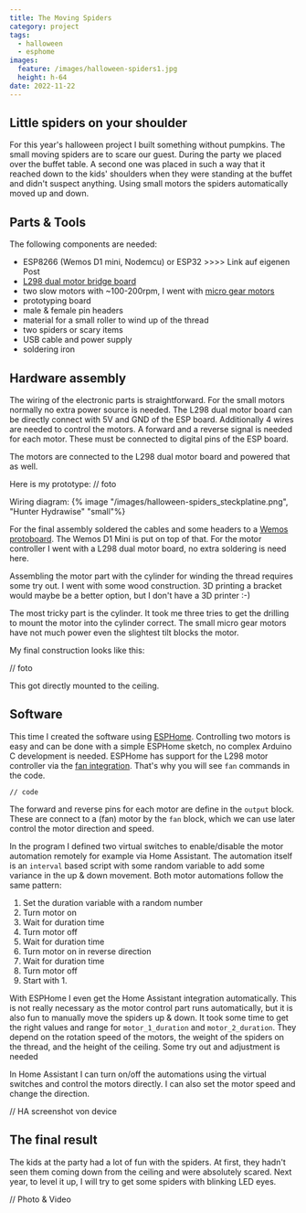 ```yaml
---
title: The Moving Spiders
category: project
tags:
  - halloween
  - esphome
images:
  feature: /images/halloween-spiders1.jpg
  height: h-64
date: 2022-11-22
---
```

## Little spiders on your shoulder

For this year's halloween project I built something without pumpkins. The small moving spiders are to scare our guest. During the party we placed over the buffet table. A second one was placed in such a way that it reached down to the kids' shoulders when they were standing at the buffet and didn't suspect anything. Using small motors the spiders automatically moved up and down.

## Parts & Tools

The following components are needed:

* ESP8266 (Wemos D1 mini, Nodemcu) or ESP32 >>>> Link auf eigenen Post
* [L298 dual motor bridge board](https://www.aliexpress.com/item/1005004428326464.html)
* two slow motors with ~100-200rpm, I went with [micro gear motors](https://www.aliexpress.com/item/32910513701.html)
* prototyping board
* male & female pin headers
* material for a small roller to wind up of the thread
* two spiders or scary items
* USB cable and power supply
* soldering iron

## Hardware assembly

The wiring of the electronic parts is straightforward. For the small motors normally no extra power source is needed. The L298 dual motor board can be directly connect with 5V and GND of the ESP board. Additionally 4 wires are needed to control the motors. A forward and a reverse signal is needed for each motor. These must be connected to digital pins of the ESP board.

The motors are connected to the L298 dual motor board and powered that as well.

Here is my prototype:
// foto

Wiring diagram:
{% image "/images/halloween-spiders_steckplatine.png", "Hunter Hydrawise" "small"%}

For the final assembly soldered the cables and some headers to a [Wemos protoboard](https://www.wemos.cc/en/latest/d1_mini_shield/protoboard.html). The Wemos D1 Mini is put on top of that. For the motor controller I went with a L298 dual motor board, no extra soldering is need here.

Assembling the motor part with the cylinder for winding the thread requires some try out. I went with some wood construction. 3D printing a bracket would maybe be a better option, but I don't have a 3D printer :-) 

The most tricky part is the cylinder. It took me three tries to get the drilling to mount the motor into the cylinder correct. The small micro gear motors have not much power even the slightest tilt blocks the motor.

My final construction looks like this:

// foto

This got directly mounted to the ceiling.

## Software

This time I created the software using [ESPHome](https://esphome.io/). Controlling two motors is easy and can be done with a simple ESPHome sketch, no complex Arduino C development is needed.
ESPHome has support for the L298 motor controller via the [fan integration](https://esphome.io/components/fan/hbridge.html). That's why you will see `fan` commands in the code.

```
// code
```

The forward and reverse pins for each motor are define in the `output` block. These are connect to a (fan) motor by the `fan` block, which we can use later control the motor direction and speed.

In the program I defined two virtual switches to enable/disable the motor automation remotely for example via Home Assistant. The automation itself is an `interval` based script with some random variable to add some variance in the up & down movement. Both motor automations follow the same pattern:

1. Set the duration variable with a random number
2. Turn motor on
3. Wait for duration time
4. Turn motor off
5. Wait for duration time
6. Turn motor on in reverse direction
7. Wait for duration time
8. Turn motor off
9. Start with 1.

With ESPHome I even get the Home Assistant integration automatically. This is not really necessary as the motor control part runs automatically, but it is also fun to manually move the spiders up & down. It took some time to get the right values and range for `motor_1_duration` and `motor_2_duration`. They depend on the rotation speed of the motors, the weight of the spiders on the thread, and the height of the ceiling. Some try out and adjustment is needed

In Home Assistant I can turn on/off the automations using the virtual switches and control the motors directly. I can also set the motor speed and change the direction.

// HA screenshot von device

## The final result

The kids at the party had a lot of fun with the spiders. At first, they hadn't seen them coming down from the ceiling and were absolutely scared. Next year, to level it up, I will try to get some spiders with blinking LED eyes.

// Photo & Video
